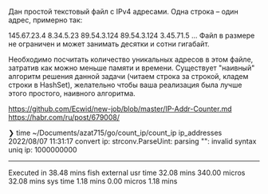 Дан простой текстовый файл с IPv4 адресами. Одна строка – один адрес, примерно так:

145.67.23.4
8.34.5.23
89.54.3.124
89.54.3.124
3.45.71.5
...
Файл в размере не ограничен и может занимать десятки и сотни гигабайт.

Необходимо посчитать количество уникальных адресов в этом файле, затратив как можно меньше памяти и времени. Существует "наивный" алгоритм решения данной задачи (читаем строка за строкой, кладем строки в HashSet), желательно чтобы ваша реализация была лучше этого простого, наивного алгоритма.


https://github.com/Ecwid/new-job/blob/master/IP-Addr-Counter.md
https://habr.com/ru/post/679008/





❯ time ~/Documents/azat715/go/count_ip/count_ip ip_addresses
2022/08/07 11:31:17 convert ip: strconv.ParseUint: parsing "": invalid syntax
uniq ip: 1000000000

________________________________________________________
Executed in   38.48 mins    fish           external
   usr time   32.08 mins  340.00 micros   32.08 mins
   sys time    1.18 mins    0.00 micros    1.18 mins
